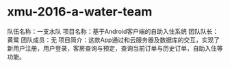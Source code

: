 # xmu-2016-a-water-team
队伍名称：一支水队
项目名称：基于Android客户端的自助入住系统
团队队长：黄鹭
团队成员：无
项目简介：这款App通过和云服务器及数据库的交互，实现了新用户注册，用户登录，客房查询与预定，查询当前订单与历史订单，自助入住等功能。
